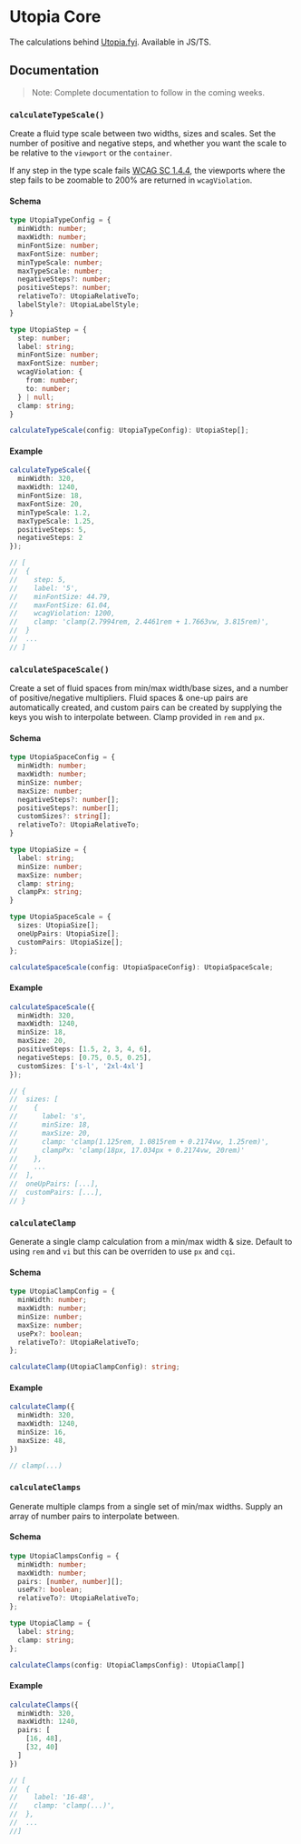 # Utopia Core

The calculations behind [Utopia.fyi](https://utopia.fyi). Available in JS/TS.

## Documentation

> Note: Complete documentation to follow in the coming weeks.

### `calculateTypeScale()`

Create a fluid type scale between two widths, sizes and scales. Set the number of positive and negative steps, and whether you want the scale to be relative to the `viewport` or the `container`.

If any step in the type scale fails [WCAG SC 1.4.4](https://www.w3.org/WAI/WCAG21/Understanding/resize-text.html), the viewports where the step fails to be zoomable to 200% are returned in `wcagViolation`.

#### Schema

```ts
type UtopiaTypeConfig = {
  minWidth: number;
  maxWidth: number;
  minFontSize: number;
  maxFontSize: number;
  minTypeScale: number;
  maxTypeScale: number;
  negativeSteps?: number;
  positiveSteps?: number;
  relativeTo?: UtopiaRelativeTo;
  labelStyle?: UtopiaLabelStyle;
}

type UtopiaStep = {
  step: number;
  label: string;
  minFontSize: number;
  maxFontSize: number;
  wcagViolation: {
    from: number;
    to: number;
  } | null;
  clamp: string;
}

calculateTypeScale(config: UtopiaTypeConfig): UtopiaStep[];
```

#### Example
```ts
calculateTypeScale({
  minWidth: 320,
  maxWidth: 1240,
  minFontSize: 18,
  maxFontSize: 20,
  minTypeScale: 1.2,
  maxTypeScale: 1.25,
  positiveSteps: 5,
  negativeSteps: 2
});

// [
//  {
//    step: 5,
//    label: '5',
//    minFontSize: 44.79,
//    maxFontSize: 61.04,
//    wcagViolation: 1200,
//    clamp: 'clamp(2.7994rem, 2.4461rem + 1.7663vw, 3.815rem)',
//  }
//  ...
// ]
```

### `calculateSpaceScale()`

Create a set of fluid spaces from min/max width/base sizes, and a number of positive/negative multipliers. Fluid spaces & one-up pairs are automatically created, and custom pairs can be created by supplying the keys you wish to interpolate between. Clamp provided in `rem` and `px`.

#### Schema

```ts
type UtopiaSpaceConfig = {
  minWidth: number;
  maxWidth: number;
  minSize: number;
  maxSize: number;
  negativeSteps?: number[];
  positiveSteps?: number[];
  customSizes?: string[];
  relativeTo?: UtopiaRelativeTo;
}

type UtopiaSize = {
  label: string;
  minSize: number;
  maxSize: number;
  clamp: string;
  clampPx: string;
}

type UtopiaSpaceScale = {
  sizes: UtopiaSize[];
  oneUpPairs: UtopiaSize[];
  customPairs: UtopiaSize[];
};

calculateSpaceScale(config: UtopiaSpaceConfig): UtopiaSpaceScale;
```

#### Example

```ts
calculateSpaceScale({
  minWidth: 320,
  maxWidth: 1240,
  minSize: 18,
  maxSize: 20,
  positiveSteps: [1.5, 2, 3, 4, 6],
  negativeSteps: [0.75, 0.5, 0.25],
  customSizes: ['s-l', '2xl-4xl']
});

// {
//  sizes: [
//    {
//      label: 's',
//      minSize: 18,
//      maxSize: 20,
//      clamp: 'clamp(1.125rem, 1.0815rem + 0.2174vw, 1.25rem)',
//      clampPx: 'clamp(18px, 17.034px + 0.2174vw, 20rem)'
//    },
//    ...
//  ],
//  oneUpPairs: [...],
//  customPairs: [...],
// }
```

### `calculateClamp`

Generate a single clamp calculation from a min/max width & size. Default to using `rem` and `vi` but this can be overriden to use `px` and `cqi`.

#### Schema

```ts
type UtopiaClampConfig = {
  minWidth: number;
  maxWidth: number;
  minSize: number;
  maxSize: number;
  usePx?: boolean;
  relativeTo?: UtopiaRelativeTo;
};

calculateClamp(UtopiaClampConfig): string;
```

#### Example

```ts
calculateClamp({
  minWidth: 320,
  maxWidth: 1240,
  minSize: 16,
  maxSize: 48,
})

// clamp(...)
```


### `calculateClamps`

Generate multiple clamps from a single set of min/max widths. Supply an array of number pairs to interpolate between.

#### Schema

```ts
type UtopiaClampsConfig = {
  minWidth: number;
  maxWidth: number;
  pairs: [number, number][];
  usePx?: boolean;
  relativeTo?: UtopiaRelativeTo;
};

type UtopiaClamp = {
  label: string;
  clamp: string;
};

calculateClamps(config: UtopiaClampsConfig): UtopiaClamp[]
```

#### Example

```ts
calculateClamps({
  minWidth: 320,
  maxWidth: 1240,
  pairs: [
    [16, 48],
    [32, 40]
  ]
})

// [
//  {
//    label: '16-48',
//    clamp: 'clamp(...)',
//  },
//  ...
//]
```


